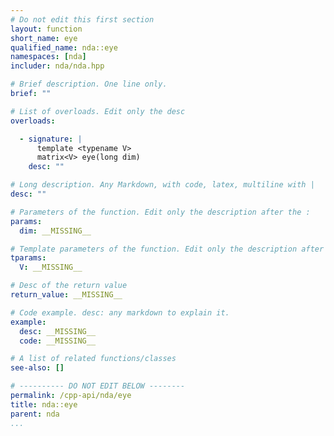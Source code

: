```yaml
---
# Do not edit this first section
layout: function
short_name: eye
qualified_name: nda::eye
namespaces: [nda]
includer: nda/nda.hpp

# Brief description. One line only.
brief: ""

# List of overloads. Edit only the desc
overloads:

  - signature: |
      template <typename V>
      matrix<V> eye(long dim)
    desc: ""

# Long description. Any Markdown, with code, latex, multiline with |
desc: ""

# Parameters of the function. Edit only the description after the :
params:
  dim: __MISSING__

# Template parameters of the function. Edit only the description after the :
tparams:
  V: __MISSING__

# Desc of the return value
return_value: __MISSING__

# Code example. desc: any markdown to explain it.
example:
  desc: __MISSING__
  code: __MISSING__

# A list of related functions/classes
see-also: []

# ---------- DO NOT EDIT BELOW --------
permalink: /cpp-api/nda/eye
title: nda::eye
parent: nda
...
```


